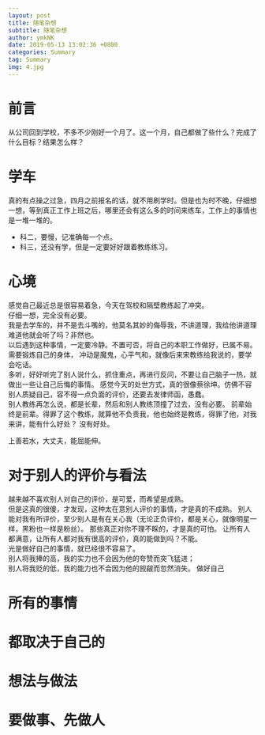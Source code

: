 ```yaml
---
layout: post
title: 随笔杂想
subtitle: 随笔杂想
author: ymkNK
date: 2019-05-13 13:02:36 +0800
categories: Summary
tag: Summary
img: 4.jpg
---
```

# 前言
从公司回到学校，不多不少刚好一个月了。这一个月，自己都做了些什么？完成了什么目标？结果怎么样？

# 学车
真的有点操之过急，四月之前报名的话，就不用刷学时。但是也为时不晚，仔细想一想，等到真正工作上班之后，哪里还会有这么多的时间来练车，工作上的事情也是一堆一堆的。  
- 科二，要慢，记准确每一个点。  
- 科三，还没有学，但是一定要好好跟着教练练习。

# 心境
感觉自己最近总是很容易着急，今天在驾校和隔壁教练起了冲突。  
仔细一想，完全没有必要。  
我是去学车的，并不是去斗嘴的，他莫名其妙的侮辱我，不讲道理，我给他讲道理难道他就会听了吗？非然也。  
以后遇到这种事情，一定要冷静。不置可否，将自己的本职工作做好，已属不易。  
需要锻炼自己的身体，
冲动是魔鬼，心平气和，就像后来宋教练给我说的，要学会吃话。  
多听，好好听完了别人说什么，抓住重点，再进行反问，不要让自己脑子一热，就做出一些让自己后悔的事情。
感觉今天的处世方式，真的很像蔡徐坤。仿佛不容别人质疑自己，容不得一点负面的评价，还要去发律师函，愚蠢。  
别人教练再怎么说，都是长辈，然后和别人教练顶撞了过去，没有必要。 
前辈始终是前辈。得罪了这个教练，就算他不负责我，他也始终是教练，得罪了他，对我来讲，能有什么好处？
没有好处。  

上善若水，大丈夫，能屈能伸。  

# 对于别人的评价与看法
越来越不喜欢别人对自己的评价，是可爱，而希望是成熟。  
但是这真的很傻，才发现，这种太在意别人评价的事情，才是真的不成熟。 
别人能对我有所评价，至少别人是有在关心我（无论正负评价，都是关心，就像明星一样，黑粉也一样是粉丝）。
那些真正对你不理不睬的，才是真的可怕。 
让所有人都满意，让所有人都对我有很高的评价，真的能做到吗？不能。  
光是做好自己的事情，就已经很不容易了。  
别人将我捧的高，我的实力也不会因为他的夸赞而突飞猛进；  
别人将我贬的低，我的能力也不会因为他的觊觎而忽然消失。
做好自己

# 所有的事情
# 都取决于自己的
# 想法与做法
# 要做事、先做人
